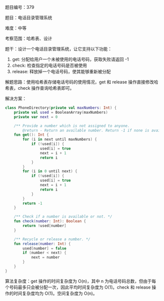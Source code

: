 题目编号：379

题目：电话目录管理系统

难度：中等

考察范围：哈希表、设计

题干：设计一个电话目录管理系统，让它支持以下功能：

1. get: 分配给用户一个未被使用的电话号码，获取失败请返回 -1
2. check: 检查指定的电话号码是否被使用
3. release: 释放掉一个电话号码，使其能够重新被分配

解题思路：使用哈希表存储电话号码的使用情况，get 和 release 操作直接修改哈希表，check 操作查询哈希表即可。

解决方案：

```kotlin
class PhoneDirectory(private val maxNumbers: Int) {
    private val used = BooleanArray(maxNumbers)
    private var next = 0

    /** Provide a number which is not assigned to anyone.
        @return - Return an available number. Return -1 if none is available. */
    fun get(): Int {
        for (i in next until maxNumbers) {
            if (!used[i]) {
                used[i] = true
                next = i + 1
                return i
            }
        }
        for (i in 0 until next) {
            if (!used[i]) {
                used[i] = true
                next = i + 1
                return i
            }
        }
        return -1
    }

    /** Check if a number is available or not. */
    fun check(number: Int): Boolean {
        return !used[number]
    }

    /** Recycle or release a number. */
    fun release(number: Int) {
        used[number] = false
        if (number < next) {
            next = number
        }
    }
}
```

算法复杂度：get 操作的时间复杂度为 O(n)，其中 n 为电话号码总数，但由于每个号码最多只会被分配一次，因此平均时间复杂度为 O(1)。check 和 release 操作的时间复杂度均为 O(1)。空间复杂度为 O(n)。
